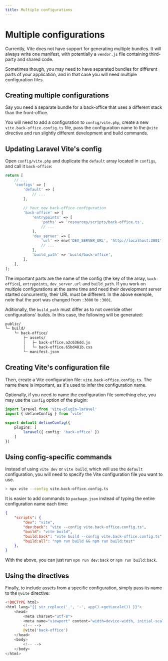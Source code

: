 ```yaml
---
title: Multiple configurations
---
```


# Multiple configurations

Currently, Vite does not have support for generating multiple bundles. It will always write one manifest, with potentially a `vendor.js` file containing third-party and shared code.

Sometimes though, you may need to have separated bundles for different parts of your application, and in that case you will need multiple configuration files.

## Creating multiple configurations

Say you need a separate bundle for a back-office that uses a different stack than the front-office.

You will need to add a configuration to `config/vite.php`, create a new `vite.back-office.config.ts` file, pass the configuration name to the `@vite` directive and run slightly different development and build commands.

## Updating Laravel Vite's config

Open `config/vite.php` and duplicate the `default` array located in `configs`, and call it `back-office`:

```php
return [
	// ...
	'configs' => [
		'default' => [
			// ...
		],
		
		// Your new back-office configuration
		'back-office' => [
			'entrypoints' => [
				'paths' => 'resources/scripts/back-office.ts',
				// ...
			],
			'dev_server' => [
				'url' => env('DEV_SERVER_URL', 'http://localhost:3001'),
				// ...
			],
			'build_path' => 'build/back-office',
		],
	],
];
```

The important parts are the name of the config (the key of the array, `back-office`), `entrypoints`, `dev_server.url` and `build_path`. If you work on multiple configurations at the same time and need their development server started concurrently, their URL must be different. In the above exemple, note that the port was changed from `:3000` to `:3001`.

Aditionally, the `build_path` must differ as to not override other configurations' builds. In this case, the following will be generated:

```md
public/
└─ build/
	└─ back-office/
		├─ assets/
		│	├─ back-office.a2c636dd.js
		│	└─ back-office.65bd481b.css
		└─ manifest.json
```

## Creating Vite's configuration file

Then, create a Vite configuration file: `vite.back-office.config.ts`. The name there is important, as it's used to infer the configuration name. 

Optionally, if you need to name the configuration file something else, you may use the `config` option of the plugin:

```ts
import laravel from 'vite-plugin-laravel'
import { defineConfig } from 'vite'

export default defineConfig({
	plugins: [
		laravel({ config: 'back-office' })
	]
})
```

## Using config-specific commands

Instead of using `vite dev` or `vite build`, which will use the `default` configuration, you will need to specify the Vite configuration file you want to use.

```sh
> npx vite --config vite.back-office.config.ts
```

It is easier to add commands to `package.json` instead of typing the entire configuration name each time:

```json
{
	"scripts": {
		"dev": "vite",
		"dev:back": "vite --config vite.back-office.config.ts",
		"build": "vite build",
		"build:back": "vite build --config vite.back-office.config.ts",
		"build:all": "npm run build && npm run build:test"
	},
}
```

With the above, you can just run `npm run dev:back` or `npm run build:back`.

## Using the directives

Finally, to include assets from a specific configuration, simply pass its name to the `@vite` directive:

```php
<!DOCTYPE html>
<html lang="{{ str_replace('_', '-', app()->getLocale()) }}">
	<head>
		<meta charset="utf-8">
		<meta name="viewport" content="width=device-width, initial-scale=1">
		<!-- -->
		@vite('back-office')
	</head>
	<body>
		<!-- -->
	</body>
</html>
```
